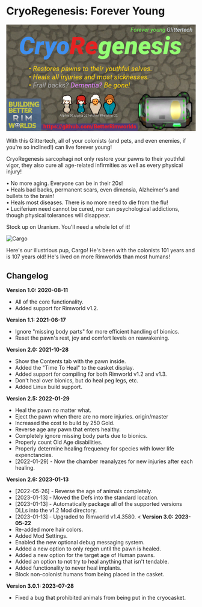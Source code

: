 # CryoRegenesis: Forever Young

![CryoRegenesis: Live forever!](https://github.com/BetterRimworlds/CryoRegenesis/blob/master/About/Preview.png?raw=true)

With this Glittertech, all of your colonists (and pets, and even enemies, if you're so 
inclined!) can live forever young!

CryoRegenesis sarcophagi not only restore your pawns to their youthful vigor, they also 
cure all age-related infirmities as well as every physical injury!

 • No more aging. Everyone can be in their 20s!  
 • Heals bad backs, permanent scars, even dimensia, Alzheimer's and bullets to the brain!  
 • Heals most diseases. There is no more need to die from the flu!  
 • Luciferium need cannot be cured, nor can psychological addictions, though physical
   tolerances will disappear.  

Stock up on Uranium. You'll need a whole lot of it!

![Cargo](https://github.com/BetterRimworlds/CryoRegenesis/assets/1125541/e76d8ca0-2616-44d6-9f7e-f89fa014a633)

Here's our illustrious pup, Cargo! He's been with the colonists 101 years and is 107 years old! He's lived
on more Rimworlds than most humans!

## Changelog

**Version 1.0: 2020-08-11**
 * All of the core functionality.
 * Added support for Rimworld v1.2.

**Version 1.1: 2021-06-17**
 * Ignore "missing body parts" for more efficient handling of bionics.
 * Reset the pawn's rest, joy and comfort levels on reawakening.

**Version 2.0: 2021-10-28**
 * Show the Contents tab with the pawn inside.
 * Added the "Time To Heal" to the casket display.
 * Added support for compiling for both Rimworld v1.2 and v1.3.
 * Don't heal over bionics, but do heal peg legs, etc.
 * Added Linux build support.

**Version 2.5: 2022-01-29**
 * Heal the pawn no matter what.
 * Eject the pawn when there are no more injuries. origin/master
 * Increased the cost to build by 250 Gold.
 * Reverse age any pawn that enters healthy.
 * Completely ignore missing body parts due to bionics.
 * Properly count Old Age disabilities.
 * Properly determine healing frequency for species with lower life expenctancies.
 * [2022-01-29] - Now the chamber reanalyzes for new injuries after each healing.

**Version 2.6: 2023-01-13**
 * [2022-05-26] - Reverse the age of animals completely.
 * [2023-01-13] - Moved the Defs into the standard location.
 * [2023-01-13] - Automatically package all of the supported versions DLLs into the v1.2 Mod directory.
 * [2023-01-13] - Upgraded to Rimworld v1.4.3580.
<
**Version 3.0: 2023-05-22**
 * Re-added more hair colors.
 * Added Mod Settings.
 * Enabled the new optional debug messaging system.
 * Added a new option to only regen until the pawn is healed.
 * Added a new option for the target age of Human pawns.
 * Added an option to not try to heal anything that isn't tendable.
 * Added functionality to never heal implants.
 * Block non-colonist humans from being placed in the casket.

**Version 3.0.1: 2023-07-28**
 * Fixed a bug that prohibited animals from being put in the cryocasket.
